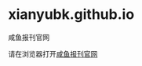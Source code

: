# xianyubk.github.io
咸鱼报刊官网

请在浏览器打开<a href="https://xianyubk.github.io" target="_blank">咸鱼报刊官网</a>
